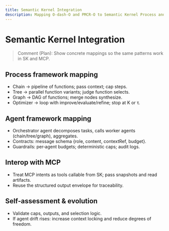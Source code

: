 ```yaml
---
title: Semantic Kernel Integration
description: Mapping O‑dash‑O and PMCR‑O to Semantic Kernel Process and Agent frameworks.
---
```


# Semantic Kernel Integration

> Comment (Plan): Show concrete mappings so the same patterns work in SK and MCP.

## Process framework mapping
- Chain → pipeline of functions; pass context; cap steps.
- Tree → parallel function variants; judge function selects.
- Graph → DAG of functions; merge nodes synthesize.
- Optimizer → loop with improve/evaluate/refine; stop at K or τ.

## Agent framework mapping
- Orchestrator agent decomposes tasks, calls worker agents (chain/tree/graph), aggregates.
- Contracts: message schema {role, content, contextRef, budget}.
- Guardrails: per‑agent budgets; deterministic caps; audit logs.

## Interop with MCP
- Treat MCP intents as tools callable from SK; pass snapshots and read artifacts.
- Reuse the structured output envelope for traceability.

## Self‑assessment & evolution
- Validate caps, outputs, and selection logic.
- If agent drift rises: increase context locking and reduce degrees of freedom.
